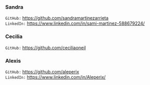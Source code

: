 ### Sandra

`GitHub:` https://github.com/sandramartinezarrieta  
`LinkedIn:` https://www.linkedin.com/in/sami-martinez-588679224/


### Cecilia

`GitHub:` https://github.com/ceciliaoneil


### Alexis

`GitHub:` https://github.com/aleperix  
`LinkedIn:` https://www.linkedin.com/in/Aleperix/

